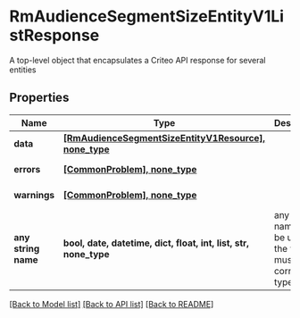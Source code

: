 # RmAudienceSegmentSizeEntityV1ListResponse

A top-level object that encapsulates a Criteo API response for several entities

## Properties
Name | Type | Description | Notes
------------ | ------------- | ------------- | -------------
**data** | [**[RmAudienceSegmentSizeEntityV1Resource], none_type**](RmAudienceSegmentSizeEntityV1Resource.md) |  | [optional] 
**errors** | [**[CommonProblem], none_type**](CommonProblem.md) |  | [optional] [readonly] 
**warnings** | [**[CommonProblem], none_type**](CommonProblem.md) |  | [optional] [readonly] 
**any string name** | **bool, date, datetime, dict, float, int, list, str, none_type** | any string name can be used but the value must be the correct type | [optional]

[[Back to Model list]](../README.md#documentation-for-models) [[Back to API list]](../README.md#documentation-for-api-endpoints) [[Back to README]](../README.md)


